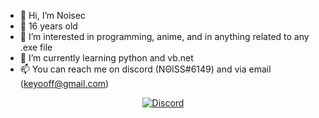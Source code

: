 - 👋 Hi, I’m Noisec
- 🤔 16 years old 
- 👀 I’m interested in programming, anime, and in anything related to any .exe file 
- 🌱 I’m currently learning python and vb.net
- 📫 You can reach me on discord (NΘISS#6149) and via email (keyooff@gmail.com)

<p align="center">

<a href="https://discord.gg/FUUf8yGp9T" target="blank">
    <img src="https://img.shields.io/badge/Discord-7389DC?style=for-the-badge&logo=discord&logoColor=white" alt="Discord"/>
</a>
</p>

































































